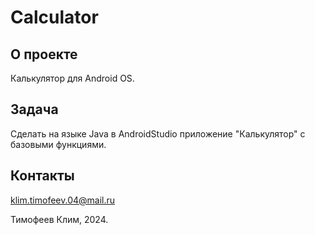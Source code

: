 # Calculator

## О проекте
Калькулятор для Android OS.

## Задача
Сделать на языке Java в AndroidStudio приложение "Калькулятор" с базовыми функциями.

## Контакты 
klim.timofeev.04@mail.ru

Тимофеев Клим, 2024.
